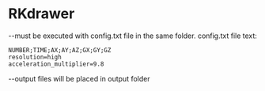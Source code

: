 # RKdrawer
--must be executed with config.txt file in the same folder. 
config.txt file text:
```
NUMBER;TIME;AX;AY;AZ;GX;GY;GZ
resolution=high
acceleration_multiplier=9.8
```
--output files will be placed in output folder
